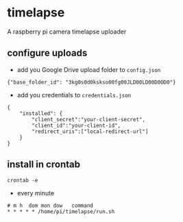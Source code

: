 
# timelapse

A raspberry pi camera timelapse uploader

## configure uploads

- add you Google Drive upload folder to `config.json`

```
{"base_folder_id": "3kg0s0d0kskso00fg00JLD00LD00D0OD0"} 
```

- add you credentials to `credentials.json`
```
{
	"installed": {
		"client_secret":"your-client-secret",
		"client_id":"your-client-id",
		"redirect_uris":["local-redirect-url"]
	}
}
```

## install in crontab

`crontab -e`

- every minute
```
# m h  dom mon dow   command
* * * * * /home/pi/timelapse/run.sh
```


